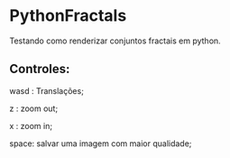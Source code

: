 # PythonFractals
Testando como renderizar conjuntos fractais em python.

## Controles:
wasd : Translações;

z : zoom out;

x : zoom in;

space: salvar uma imagem com maior qualidade;

